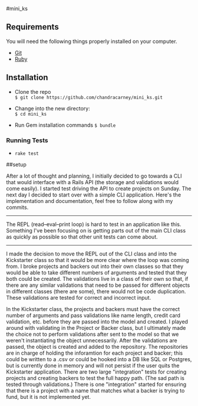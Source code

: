 #mini_ks

## Requirements

You will need the following things properly installed on your computer.

* [Git](http://git-scm.com/)
* [Ruby](https://www.ruby-lang.org/en/downloads/)

## Installation

* Clone the repo  
`$ git clone https://github.com/chandracarney/mini_ks.git`

* Change into the new directory:  
`$ cd mini_ks`

* Run Gem installation commands
`$ bundle`  

### Running Tests

* `rake test`

##setup

After a lot of thought and planning, I initially decided to go towards a CLI that would interface with a Rails API (the storage and validations would come easily). I started test driving the API to create projects on Sunday. The next day I decided to start over with a simple CLI application. Here's the implementation and documentation, feel free to follow along with my commits. 

---

The REPL (read–eval–print loop) is hard to test in an application like this. Something I've been focusing on is getting parts out of the main CLI class as quickly as possible so that other unit tests can come about.

---

I made the decision to move the REPL out of the CLI class and into the Kickstarter class so that it would be more clear where the loop was coming from. I broke projects and backers out into their own classes so that they would be able to take different numbers of arguments and tested that they both could be created. The validations live in a class of their own so that, if there are any similar validations that need to be passed for different objects in different classes (there are some), there would not be code duplication. These validations are tested for correct and incorrect input.

In the Kickstarter class, the projects and backers must have the correct number of arguments and pass validations like name length, credit card validation, etc. before they are passed into the model and created. I played around with validating in the Project or Backer class, but I ultimately made the choice not to perform validations after sent to the model so that we weren't instantiating the object unnecessarily. After the validations are passed, the object is created and added to the repository. The repositories are in charge of holding the inforamtion for each project and backer; this could be written to a .csv or could be hooked into a DB like SQL or Postgres, but is currently done in memory and will not persist if the user quits the Kickstarter application. There are two large "integration" tests for creating projects and creating backers to test the full happy path. (The sad path is tested through validations.) There is one "integration" started for ensuring that there is a project with a name that matches what a backer is trying to fund, but it is not implemented yet. 
